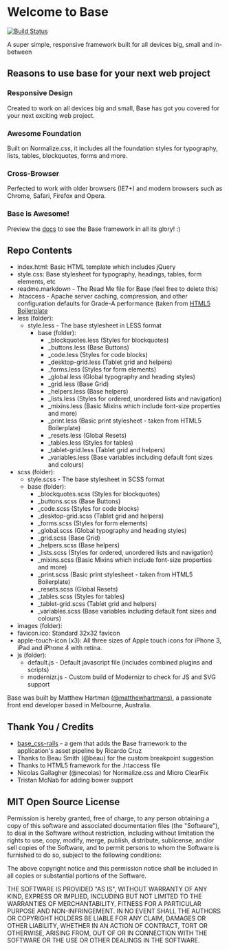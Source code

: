 # Welcome to Base
[![Build Status](https://travis-ci.org/matthewhartman/base.svg?branch=v1)](https://travis-ci.org/matthewhartman/base)

A super simple, responsive framework built for all devices big, small and in-between

## Reasons to use base for your next web project
### Responsive Design
Created to work on all devices big and small, Base has got you covered for your next exciting web project.

### Awesome Foundation
Built on Normalize.css, it includes all the foundation styles for typography, lists, tables, blockquotes, forms and more.

### Cross-Browser
Perfected to work with older browsers (IE7+) and modern browsers such as Chrome, Safari, Firefox and Opera.

### Base is Awesome!
Preview the [docs](http://matthewhartman.github.io/base/docs/) to see the Base framework in all its glory! :)

## Repo Contents
- index.html: Basic HTML template which includes jQuery
- style.css: Base stylesheet for typography, headings, tables, form elements, etc
- readme.markdown - The Read Me file for Base (feel free to delete this)
- .htaccess - Apache server caching, compression, and other configuration defaults for Grade-A performance (taken from [HTML5 Boilerplate](https://github.com/h5bp/html5-boilerplate)
- less (folder):
  - style.less - The base stylesheet in LESS format
    - base (folder):
      - _blockquotes.less (Styles for blockquotes)
      - _buttons.less (Base Buttons)
      - _code.less (Styles for code blocks)
      - _desktop-grid.less (Tablet grid and helpers)
      - _forms.less (Styles for form elements)
      - _global.less (Global typography and heading styles)
      - _grid.less (Base Grid)
      - _helpers.less (Base helpers)
      - _lists.less (Styles for ordered, unordered lists and navigation)
      - _mixins.less (Basic Mixins which include font-size properties and more)
      - _print.less (Basic print stylesheet - taken from HTML5 Boilerplate)
      - _resets.less (Global Resets)
      - _tables.less (Styles for tables)
      - _tablet-grid.less (Tablet grid and helpers)
      - _variables.less (Base variables including default font sizes and colours)
- scss (folder):
  - style.scss - The base stylesheet in SCSS format
  - base (folder):
    - _blockquotes.scss (Styles for blockquotes)
    - _buttons.scss (Base Buttons)
    - _code.scss (Styles for code blocks)
    - _desktop-grid.scss (Tablet grid and helpers)
    - _forms.scss (Styles for form elements)
    - _global.scss (Global typography and heading styles)
    - _grid.scss (Base Grid)
    - _helpers.scss (Base helpers)
    - _lists.scss (Styles for ordered, unordered lists and navigation)
    - _mixins.scss (Basic Mixins which include font-size properties and more)
    - _print.scss (Basic print stylesheet - taken from HTML5 Boilerplate)
    - _resets.scss (Global Resets)
    - _tables.scss (Styles for tables)
    - _tablet-grid.scss (Tablet grid and helpers)
    - _variables.scss (Base variables including default font sizes and colours)
- images (folder):
 - favicon.ico: Standard 32x32 favicon
 - apple-touch-icon (x3): All three sizes of Apple touch icons for iPhone 3, iPad and iPhone 4 with retina.
- js (folder):
  - default.js - Default javascript file (includes combined plugins and scripts)
  - modernizr.js - Custom build of Modernizr to check for JS and SVG support

Base was built by Matthew Hartman [(@matthewhartmans)](http://twitter.com/matthewhartmans), a passionate front end developer based in Melbourne, Australia.

## Thank You / Credits
- [base_css-rails](https://github.com/rkrdo/base_css-rails) - a gem that adds the Base framework to the application's asset pipeline by Ricardo Cruz
- Thanks to Beau Smith (@beau) for the custom breakpoint suggestion
- Thanks to HTML5 framework for the .htaccess file
- Nicolas Gallagher (@necolas) for Normalize.css and Micro ClearFix
- Tristan McNab for adding bower support

## MIT Open Source License
Permission is hereby granted, free of charge, to any person obtaining a copy of this software and associated documentation files (the "Software"), to deal in the Software without restriction, including without limitation the rights to use, copy, modify, merge, publish, distribute, sublicense, and/or sell copies of the Software, and to permit persons to whom the Software is furnished to do so, subject to the following conditions:

The above copyright notice and this permission notice shall be included in all copies or substantial portions of the Software.

THE SOFTWARE IS PROVIDED "AS IS", WITHOUT WARRANTY OF ANY KIND, EXPRESS OR IMPLIED, INCLUDING BUT NOT LIMITED TO THE WARRANTIES OF MERCHANTABILITY, FITNESS FOR A PARTICULAR PURPOSE AND NON-INFRINGEMENT. IN NO EVENT SHALL THE AUTHORS OR COPYRIGHT HOLDERS BE LIABLE FOR ANY CLAIM, DAMAGES OR OTHER LIABILITY, WHETHER IN AN ACTION OF CONTRACT, TORT OR OTHERWISE, ARISING FROM, OUT OF OR IN CONNECTION WITH THE SOFTWARE OR THE USE OR OTHER DEALINGS IN THE SOFTWARE.
